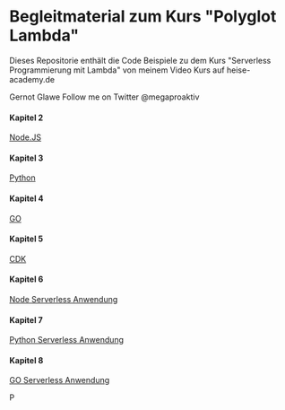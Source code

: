 # Begleitmaterial zum Kurs "Polyglot Lambda"

Dieses Repositorie enthält die Code Beispiele zu dem Kurs 
"Serverless Programmierung mit Lambda" von meinem Video Kurs auf heise-academy.de 

Gernot Glawe 
Follow me on Twitter @megaproaktiv

#### Kapitel 2

[Node.JS](https://github.com/megaproaktiv/heise-aws-serverless-programmierung-code/tree/main/nodestart)

#### Kapitel 3

[Python](https://github.com/megaproaktiv/heise-aws-serverless-programmierung-code/tree/main/pythonstart)

#### Kapitel 4

[GO](https://github.com/megaproaktiv/heise-aws-serverless-programmierung-code/tree/main/gostart)

#### Kapitel 5

[CDK](https://github.com/megaproaktiv/heise-aws-serverless-programmierung-code/tree/main/cdk)

#### Kapitel 6

[Node Serverless Anwendung](https://github.com/megaproaktiv/heise-aws-serverless-programmierung-code/tree/main/nodesls)

#### Kapitel 7

[Python Serverless Anwendung](https://github.com/megaproaktiv/heise-aws-serverless-programmierung-code/tree/main/pythonsls)

#### Kapitel 8

[GO Serverless Anwendung](https://github.com/megaproaktiv/heise-aws-serverless-programmierung-code/tree/main/gosls)

P
